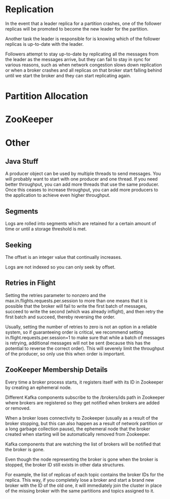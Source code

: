 


# Replication

<!-- 
- If the leader becomes unavailable, one of the in-sync replicas is elected as the new leader.
- Unclean elections can be enabled to allow out-of-sync replicas to become leaders as a last resort. -->


In the event that a leader replica for a partition crashes, one of the follower replicas will be promoted to become the new leader for the partition.

Another task the leader is responsible for is knowing which of the follower replicas is up-to-date with the leader.

Followers attempt to stay up-to-date by replicating all the messages from the leader as the messages arrive, but they can fail to stay in sync for various reasons, such as when network congestion slows down replication or when a broker crashes and all replicas on that broker start falling behind until we start the broker and they can start replicating again.



<!-- 
In response to those requests, the leader sends the messages to the replicas.

Those
Fetch requests contain the offset of the message that the replica wants to receive next,
and will always be in order.

A replica will request message 1, then message 2, and then message 3, and it will not
request message 4 before it gets all the previous messages. This means that the leader
can know that a replica got all messages up to message 3 when the replica requests
message 4. By looking at the last offset requested by each replica, the leader can tell
how far behind each replica is. If a replica hasn’t requested a message in more than 10
seconds or if it has requested messages but hasn’t caught up to the most recent message
in more than 10 seconds, the replica is considered out of sync. If a replica fails to
keep up with the leader, it can no longer become the new leader in the event of failure
—after all, it does not contain all the messages.
The inverse of this, replicas that are consistently asking for the latest messages, is
called in-sync replicas. Only in-sync replicas are eligible to be elected as partition leaders
in case the existing leader fails.
The amount of time a follower can be inactive or behind before it is considered out of
sync is controlled by the replica.lag.time.max.ms configuration parameter. This
allowed lag has implications on client behavior and data retention during leader election.
We will discuss this in depth in Chapter 6, when we discuss reliability guarantees.
In addition to the current leader, each partition has a preferred leader—the replica
that was the leader when the topic was originally created. It is preferred because when
partitions are first created, the leaders are balanced between brokers (we explain the
algorithm for distributing replicas and leaders among brokers later in the chapter).
As a result, we expect that when the preferred leader is indeed the leader for all partitions
in the cluster, load will be evenly balanced between brokers. By default, Kafka is
configured with auto.leader.rebalance.enable=true, which will check if the preferred
leader replica is not the current leader but is in-sync and trigger leader election
to make the preferred leader the current leader.

The best way to identify the current preferred leader is by looking
at the list of replicas for a partition (You can see details of partitions
and replicas in the output of the kafka-topics.sh tool. We’ll discuss
this and other admin tools in Chapter 10.) The first replica in
the list is always the preferred leader. This is true no matter who is
the current leader and even if the replicas were reassigned to different
brokers using the replica reassignment tool. In fact, if you manually
reassign replicas, it is important to remember that the replica
you specify first will be the preferred replica, so make sure you
spread those around different brokers to avoid overloading some
brokers with leaders while other brokers are not handling their fair
share of the work.
-->






# Partition Allocation



<!-- 
To do this, we start with a random broker and start assigning partitions to each broker in round-robin manner to determine the location for the leaders.

Then, for each partition, we place the replicas at increasing offsets from the leader. If the leader for partition
0 is on broker 4, the first follower will be on broker 5 and the second on broker
0. The leader for partition 1 is on broker 5, so the first replica is on broker 0 and the
second on broker 1.
When rack awareness is taken into account, instead of picking brokers in numerical
order, we prepare a rack-alternating broker list. Suppose that we know that brokers 0,
1, and 2 are on the same rack, and brokers 3, 4, and 5 are on a separate rack. Instead
of picking brokers in the order of 0 to 5, we order them as 0, 3, 1, 4, 2, 5—each broker
is followed by a broker from a different rack (Figure 5-5). In this case, if the leader for
partition 0 is on broker 4, the first replica will be on broker 2, which is on a completely
different rack. This is great, because if the first rack goes offline, we know that
we still have a surviving replica and therefore the partition is still available. This will
be true for all our replicas, so we have guaranteed availability in the case of rack failure.
Once we choose the correct brokers for each partition and replica, it is time to decide
which directory to use for the new partitions. We do this independently for each partition,
and the rule is very simple: we count the number of partitions on each directory and add the new partition to the directory with the fewest partitions. This means that if you add a new disk, all the new partitions will be created on that disk. This is because, until things balance out, the new disk will always have the fewest partitions.
-->


































# ZooKeeper

<!-- 
A Zookeeper cluster is called an ensemble. Due to the algorithm used, it is recommended
that ensembles contain an odd number of servers (e.g., 3, 5, etc.) as a majority
of ensemble members (a quorum) must be working in order for Zookeeper to
respond to requests. This means that in a three-node ensemble, you can run with one
node missing. With a five-node ensemble, you can run with two nodes missing.

Consider running Zookeeper in a five-node ensemble. In order to
make configuration changes to the ensemble, including swapping a
node, you will need to reload nodes one at a time. If your ensemble
cannot tolerate more than one node being down, doing maintenance
work introduces additional risk. It is also not recommended
to run more than seven nodes, as performance can start to degrade
due to the nature of the consensus protocol.

To configure Zookeeper servers in an ensemble, they must have a common configuration
that lists all servers, and each server needs a myid file in the data directory that
specifies the ID number of the server. If the hostnames of the servers in the ensemble
are zoo1.example.com, zoo2.example.com, and zoo3.example.com, the configuration
file might look like this:

tickTime=2000
dataDir=/var/lib/zookeeper
clientPort=2181
initLimit=20
syncLimit=5
server.1=zoo1.example.com:2888:3888
server.2=zoo2.example.com:2888:3888
server.3=zoo3.example.com:2888:3888

In this configuration, the initLimit is the amount of time to allow followers to connect
with a leader. The syncLimit value limits how out-of-sync followers can be with
the leader. Both values are a number of tickTime units, which makes the initLimit
20 * 2000 ms, or 40 seconds. The configuration also lists each server in the ensemble.
The servers are specified in the format server.X=hostname:peerPort:leaderPort, with
the following parameters:
X
The ID number of the server. This must be an integer, but it does not need to be
zero-based or sequential.
hostname
The hostname or IP address of the server.
peerPort
The TCP port over which servers in the ensemble communicate with each other.
leaderPort
The TCP port over which leader election is performed.
Clients only need to be able to connect to the ensemble over the clientPort, but the
members of the ensemble must be able to communicate with each other over all three
ports.
In addition to the shared configuration file, each server must have a file in the data
Dir directory with the name myid. This file must contain the ID number of the server,
which must match the configuration file. Once these steps are complete, the servers
will start up and communicate with each other in an ensemble.
-->





# Other

## Java Stuff

A producer object can be used by multiple threads to send messages. You will probably want to start with one producer and one thread. If you need better throughput, you can add more threads that use the same producer. Once this ceases to increase throughput, you can add more producers to the application to achieve even higher throughput.


## Segments

Logs are rolled into segments which are retained for a certain amount of time or until a storage threshold is met.


## Seeking

The offset is an integer value that continually increases.

Logs are not indexed so you can only seek by offset.


## Retries in Flight

Setting the retries parameter to nonzero and the max.in.flights.requests.per.session to more than one means that it is possible that the broker will fail to write the first batch of messages, succeed to write the second (which was already inflight), and then retry the first batch and succeed, thereby reversing the order.

Usually, setting the number of retries to zero is not an option in a
reliable system, so if guaranteeing order is critical, we recommend
setting in.flight.requests.per.session=1 to make sure that
while a batch of messages is retrying, additional messages will not
be sent (because this has the potential to reverse the correct order).
This will severely limit the throughput of the producer, so only use
this when order is important.


## ZooKeeper Membership Details

Every time a broker process starts, it registers itself with its ID in Zookeeper by creating an ephemeral node.

Different Kafka components subscribe to the /brokers/ids path in Zookeeper where brokers are registered so they get notified when brokers are added or removed.

When a broker loses connectivity to Zookeeper (usually as a result of the broker stopping, but this can also happen as a result of network partition or a long garbage collection pause), the ephemeral node that the broker created when starting will be automatically removed from Zookeeper.

Kafka components that are watching the list of brokers will be notified that the broker is gone.

Even though the node representing the broker is gone when the broker is stopped, the broker ID still exists in other data structures.

For example, the list of replicas of each topic contains the broker IDs for the replica. This way, if you completely lose a broker and start a brand new broker with the ID of the old one, it will immediately join the cluster in place of the missing broker with the same partitions and topics assigned to it.

